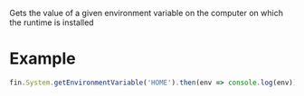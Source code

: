 Gets the value of a given environment variable on the computer on which the runtime is installed
# Example
```js
fin.System.getEnvironmentVariable('HOME').then(env => console.log(env)).catch(err => console.log(err));
```
